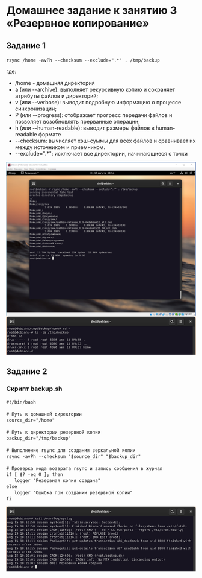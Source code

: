# Домашнее задание к занятию 3 «Резервное копирование»
## Задание 1

```
rsync /home -avPh --checksum --exclude=".*" . /tmp/backup
```

где:  

- /home - домашняя директория
- a (или --archive): выполняет рекурсивную копию и сохраняет атрибуты файлов и директорий;
- v (или --verbose): выводит подробную информацию о процессе синхронизации;
- P (или --progress): отображает прогресс передачи файлов и позволяет возобновлять прерванные операции;
- h (или --human-readable): выводит размеры файлов в human-readable формате
- --checksum: вычисляет хэш-суммы для всех файлов и сравнивает их между источником и приемником.
- --exclude=".*": исключает все директории, начинающиеся с точки

![rsync](https://github.com/OhotinDY/sflt-03/blob/main/rsync.png)
![tmp](https://github.com/OhotinDY/sflt-03/blob/main/tmp.png)

## Задание 2
### Скрипт backup.sh

```
#!/bin/bash

# Путь к домашней директории
source_dir="/home"

# Путь к директории резервной копии
backup_dir="/tmp/backup"

# Выполнение rsync для создания зеркальной копии
rsync -avPh --checksum "$source_dir" "$backup_dir"

# Проверка кода возврата rsync и запись сообщения в журнал
if [ $? -eq 0 ]; then
   logger "Резервная копия создана"
else
   logger "Ошибка при создании резервной копии"
fi
```

![log](https://github.com/OhotinDY/sflt-03/blob/main/log.png)

